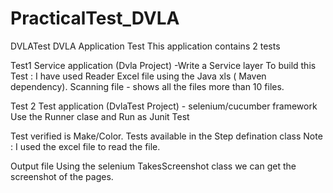 # PracticalTest_DVLA

DVLATest
DVLA Application Test This application contains 2 tests

Test1
Service application (Dvla Project) -Write a Service layer
To build this Test :  I have used Reader Excel file  using the Java xls ( Maven dependency).
Scanning file - shows all  the files more than 10 files.

Test 2
Test application (DvlaTest Project) - selenium/cucumber framework 
 Use the Runner clase and Run as Junit Test 
 
 Test verified is Make/Color. Tests available in the Step defination class
 Note : I used the excel file to read the file.

Output file
Using the selenium TakesScreenshot class we can get the screenshot of the pages.

